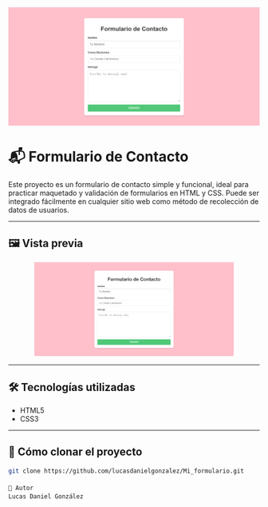 ![Formulario de Contacto](https://raw.githubusercontent.com/lucasdanielgonzalez/Mi_formulario/master/Formulario%20de%20contacto.png)


# 📬 Formulario de Contacto

Este proyecto es un formulario de contacto simple y funcional, ideal para practicar maquetado y validación de formularios en HTML y CSS. Puede ser integrado fácilmente en cualquier sitio web como método de recolección de datos de usuarios.

---

## 🖼️ Vista previa

<p align="center">
  <img src="https://raw.githubusercontent.com/lucasdanielgonzalez/Mi_formulario/master/Formulario%20de%20contacto.png" alt="Formulario de Contacto" width="400">
</p>

---

## 🛠️ Tecnologías utilizadas

- HTML5
- CSS3

---

## 📂 Cómo clonar el proyecto

```bash
git clone https://github.com/lucasdanielgonzalez/Mi_formulario.git

👤 Autor
Lucas Daniel González

